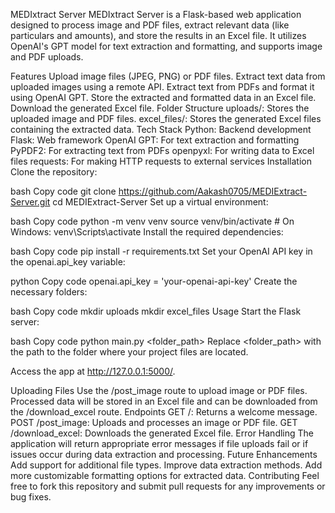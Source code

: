 MEDIxtract Server
MEDIxtract Server is a Flask-based web application designed to process image and PDF files, extract relevant data (like particulars and amounts), and store the results in an Excel file. It utilizes OpenAI's GPT model for text extraction and formatting, and supports image and PDF uploads.

Features
Upload image files (JPEG, PNG) or PDF files.
Extract text data from uploaded images using a remote API.
Extract text from PDFs and format it using OpenAI GPT.
Store the extracted and formatted data in an Excel file.
Download the generated Excel file.
Folder Structure
uploads/: Stores the uploaded image and PDF files.
excel_files/: Stores the generated Excel files containing the extracted data.
Tech Stack
Python: Backend development
Flask: Web framework
OpenAI GPT: For text extraction and formatting
PyPDF2: For extracting text from PDFs
openpyxl: For writing data to Excel files
requests: For making HTTP requests to external services
Installation
Clone the repository:

bash
Copy code
git clone https://github.com/Aakash0705/MEDIExtract-Server.git
cd MEDIExtract-Server
Set up a virtual environment:

bash
Copy code
python -m venv venv
source venv/bin/activate  # On Windows: venv\Scripts\activate
Install the required dependencies:

bash
Copy code
pip install -r requirements.txt
Set your OpenAI API key in the openai.api_key variable:

python
Copy code
openai.api_key = 'your-openai-api-key'
Create the necessary folders:

bash
Copy code
mkdir uploads
mkdir excel_files
Usage
Start the Flask server:

bash
Copy code
python main.py <folder_path>
Replace <folder_path> with the path to the folder where your project files are located.

Access the app at http://127.0.0.1:5000/.

Uploading Files
Use the /post_image route to upload image or PDF files.
Processed data will be stored in an Excel file and can be downloaded from the /download_excel route.
Endpoints
GET /: Returns a welcome message.
POST /post_image: Uploads and processes an image or PDF file.
GET /download_excel: Downloads the generated Excel file.
Error Handling
The application will return appropriate error messages if file uploads fail or if issues occur during data extraction and processing.
Future Enhancements
Add support for additional file types.
Improve data extraction methods.
Add more customizable formatting options for extracted data.
Contributing
Feel free to fork this repository and submit pull requests for any improvements or bug fixes.


